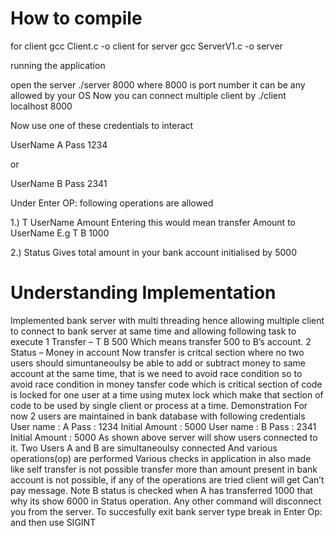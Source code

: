 # How to compile 
for client
gcc Client.c -o client
for server 
gcc ServerV1.c -o server

running the application

open the server 
./server 8000 
where 8000 is port number it can be any allowed by your OS
Now you can connect multiple client by
./client localhost 8000

Now use one of these credentials to interact 

UserName A
Pass 1234 

or

UserName B
Pass 2341

Under Enter OP: following operations are allowed 

1.) T UserName Amount
Entering this would mean transfer Amount to UserName 
E.g T B 1000

2.) Status
Gives total amount in your bank account initialised by 5000



# Understanding Implementation

Implemented bank server with multi threading hence allowing multiple client to connect to bank server at same time and allowing following task to execute
1 Transfer – T B 500
Which means transfer 500 to B’s account.
2 Status – Money in account
Now transfer is critcal section where no two users should simuntaneoulsy be able to 
add or subtract money to same account at the same time, that is we need to avoid race 
condition so to avoid race condition in money tansfer code which is critical section of 
code is locked for one user at a time using mutex lock which make that section of 
code to be used by single client or process at a time.
Demonstration
For now 2 users are maintained in bank database with following credentials
User name : A
Pass : 1234
Initial Amount : 5000
User name : B
Pass : 2341
Initial Amount : 5000
As shown above server will show users connected to it.
Two Users A and B are simultaneoulsy connected
And various operations(op) are performed
Various checks in application in also made like self transfer is not possible transfer 
more than amount present in bank account is not possible, if any of the operations are 
tried client will get Can’t pay message.
Note B status is checked when A has transferred 1000 that why its show 6000 in 
Status operation.
Any other command will disconnect you from the server.
To succesfully exit bank server type break in Enter Op: and then use SIGINT

